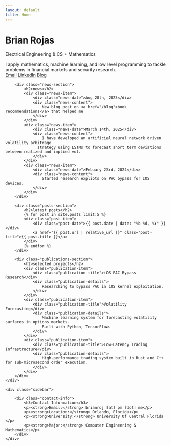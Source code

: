 ```yaml
---
layout: default
title: Home
---
```


<div class="main-content">
    <div class="profile-section">
        <div class="profile-header">
            <h1>Brian Rojas</h1>
            <p class="tagline">Electrical Engineering & CS + Mathematics</p>
            <div class="profile-bio">
                I apply mathematics, machine learning, and low level programming to tackle 
                problems in financial markets and security research. 
            </div>
            <div class="profile-links">
                <a href="mailto:brianroj@pm.me">Email</a>
                <a href="https://www.linkedin.com/in/brian-rojas-9b0b5237a" target="_blank">LinkedIn</a>
                <a href="/blog">Blog</a>
            </div>
        </div>

        <div class="news-section">
            <h2>news</h2>
            <div class="news-item">
                <div class="news-date">Aug 28th, 2025</div>
                <div class="news-content">
                    New blog post on <a href="/blog">book recommendations</a> that helped me
                </div>
            </div>
            <div class="news-item">
                <div class="news-date">March 14th, 2025</div>
                <div class="news-content">
                    I have developed an artificial neural network driven volatility arbitrage 
                  strategy using LSTMs to forecast short term deviations between realized and implied vol.
                </div>
            </div>
            <div class="news-item">
                <div class="news-date">Febuary 23rd, 2024</div>
                <div class="news-content">
                    Started research expliots on PAC bypass for IOS devices.
                </div>
            </div>
        </div>

        <div class="posts-section">
            <h2>latest posts</h2>
            {% for post in site.posts limit:5 %}
            <div class="post-item">
                <div class="post-date">{{ post.date | date: "%b %d, %Y" }}</div>
                <a href="{{ post.url | relative_url }}" class="post-title">{{ post.title }}</a>
            </div>
            {% endfor %}
        </div>

        <div class="publications-section">
            <h2>selected projects</h2>
            <div class="publication-item">
                <div class="publication-title">iOS PAC Bypass Research</div>
                <div class="publication-details">
                    Researching to bypass PAC in iOS kernel exploitation.
                </div>
            </div>
            <div class="publication-item">
                <div class="publication-title">Volatility Forecasting</div>
                <div class="publication-details">
                    Machine learning system for forecasting volatility surfaces in options markets. 
                    Built with Python, TensorFlow.
                </div>
            </div>
            <div class="publication-item">
                <div class="publication-title">Low-Latency Trading Infrastructure</div>
                <div class="publication-details">
                    High-performance trading system built in Rust and C++ for sub-microsecond order execution.
                </div>
            </div>
        </div>
    </div>

    <div class="sidebar">
        
        <div class="contact-info">
            <h3>Contact Information</h3>
            <p><strong>Email:</strong> brianroj [at] pm [dot] me</p>
            <p><strong>Location:</strong> Orlando, Florida</p>
            <p><strong>University:</strong> University Of Central Florida </p>
            <p><strong>Major:</strong> Computer Engineering & Mathematics</p>
        </div>
    </div>
</div>

